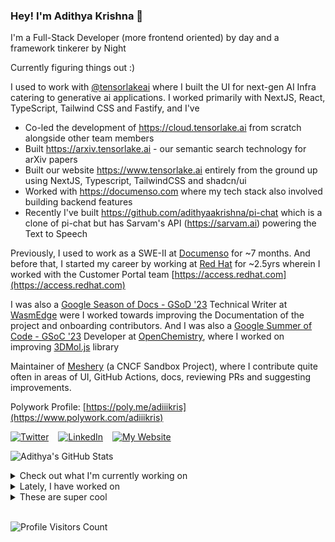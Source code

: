 ### Hey! I'm Adithya Krishna 👋
I'm a Full-Stack Developer (more frontend oriented) by day and a framework tinkerer by Night

Currently figuring things out :)

I used to work with [@tensorlakeai](https://www.tensorlake.ai) where I built the UI for next-gen AI Infra catering to generative ai applications. I worked primarily with NextJS, React, TypeScript, Tailwind CSS and Fastify, and I've

- Co-led the development of https://cloud.tensorlake.ai from scratch alongside other team members
- Built https://arxiv.tensorlake.ai - our semantic search technology for arXiv papers
- Built our website https://www.tensorlake.ai entirely from the ground up using NextJS, Typescript, TailwindCSS and shadcn/ui
- Worked with https://documenso.com where my tech stack also involved building backend features
- Recently I've built https://github.com/adithyaakrishna/pi-chat which is a clone of pi-chat but has Sarvam's API (https://sarvam.ai) powering the Text to Speech
  
Previously, I used to work as a SWE-II at [Documenso](https://documenso.com) for ~7 months. And before that, I started my career by working at [Red Hat](https://redhat.com) for ~2.5yrs wherein I worked with the Customer Portal team [https://access.redhat.com](https://access.redhat.com)

I was also a [Google Season of Docs - GSoD '23](https://developers.google.com/season-of-docs) Technical Writer at [WasmEdge](https://github.com/WasmEdge) were I worked towards improving the Documentation of the project and onboarding contributors. And I was also a [Google Summer of Code - GSoC '23](https://summerofcode.withgoogle.com/) Developer at [OpenChemistry](https://openchemistry.org), where I worked on improving [3DMol.js](https://github.com/3dmol/3Dmol.js) library

Maintainer of [Meshery](https://github.com/meshery) (a CNCF Sandbox Project), where I contribute quite often in areas of UI, GitHub Actions, docs, reviewing PRs and suggesting improvements.

Polywork Profile: [https://poly.me/adiiikris](https://www.polywork.com/adiiikris)

[![Twitter](https://img.shields.io/badge/-@adii_kris-%231DA1F2?style=for-the-badge&logo=twitter&logoColor=ffffff)](https:/twitter.adikris.in) &ensp;
[![LinkedIn](https://img.shields.io/badge/-Adithya%20Krishna-%230A67C3?style=for-the-badge&logo=linkedin&logoColor=ffffff)](https://linkedin.adikris.in/) &ensp;
[![My Website](https://img.shields.io/badge/-My%20Website-%230A67C3?style=for-the-badge)](https://adikris.in/)



![Adithya's GitHub Stats](https://github-readme-stats.vercel.app/api?username=adithyaakrishna&show_icons=true&hide_border=true&title_color=fff&icon_color=79ff97&text_color=9f9f9f&bg_color=151515)


<details>
  <summary>Check out what I'm currently working on</summary>
  
  - [BasedHardware/omi](https://github.com/BasedHardware/omi) - AI wearables. Put it on, speak, transcribe, automatically (4 days ago)
  - [antiwork/helper](https://github.com/antiwork/helper) - Help customers help themselves (1 week ago)
  - [hexclanlabs/mitda](https://github.com/hexclanlabs/mitda) -  (1 month ago)
  - [adithyaakrishna/pi-chat](https://github.com/adithyaakrishna/pi-chat) - Clone of PiChat Using Sarvam and OpenAI API (1 month ago)
  - [tensorlakeai/tensorlake](https://github.com/tensorlakeai/tensorlake) - Tensorlake SDK (2 months ago)
</details>

<details>
  <summary>Lately, I have worked on</summary>
  
</details>

<details>
  <summary>These are super cool</summary>
  
  - [analogdotnow/Analog](https://github.com/analogdotnow/Analog) - Meet the calendar that changes everything (5 days ago)
  - [get-convex/convex-backend](https://github.com/get-convex/convex-backend) - The open-source reactive database for app developers (6 days ago)
  - [getomni-ai/zerox](https://github.com/getomni-ai/zerox) - OCR &amp; Document Extraction using vision models (6 days ago)
  - [amacneil/dbmate](https://github.com/amacneil/dbmate) - 🚀 A lightweight, framework-agnostic database migration tool. (6 days ago)
  - [danmayer/coverband](https://github.com/danmayer/coverband) - Ruby production code coverage collection and reporting (line of code usage) (1 week ago)
</details>

<br> 

![Profile Visitors Count](https://profile-counter.glitch.me/adithyaakrishna/count.svg)
